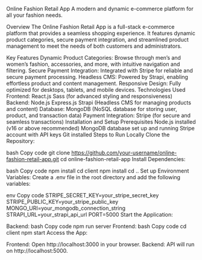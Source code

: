 Online Fashion Retail App
A modern and dynamic e-commerce platform for all your fashion needs.

Overview
The Online Fashion Retail App is a full-stack e-commerce platform that provides a seamless shopping experience. It features dynamic product categories, secure payment integration, and streamlined product management to meet the needs of both customers and administrators.

Key Features
Dynamic Product Categories: Browse through men’s and women’s fashion, accessories, and more, with intuitive navigation and filtering.
Secure Payment Integration: Integrated with Stripe for reliable and secure payment processing.
Headless CMS: Powered by Strapi, enabling effortless product and content management.
Responsive Design: Fully optimized for desktops, tablets, and mobile devices.
Technologies Used
Frontend:
React.js
Sass (for advanced styling and responsiveness)
Backend:
Node.js
Express.js
Strapi (Headless CMS for managing products and content)
Database:
MongoDB (NoSQL database for storing user, product, and transaction data)
Payment Integration:
Stripe (for secure and seamless transactions)
Installation and Setup
Prerequisites
Node.js installed (v16 or above recommended)
MongoDB database set up and running
Stripe account with API keys
Git installed
Steps to Run Locally
Clone the Repository:

bash
Copy code
git clone https://github.com/your-username/online-fashion-retail-app.git
cd online-fashion-retail-app
Install Dependencies:

bash
Copy code
npm install
cd client
npm install
cd ..
Set up Environment Variables:
Create a .env file in the root directory and add the following variables:

env
Copy code
STRIPE_SECRET_KEY=your_stripe_secret_key
STRIPE_PUBLIC_KEY=your_stripe_public_key
MONGO_URI=your_mongodb_connection_string
STRAPI_URL=your_strapi_api_url
PORT=5000
Start the Application:

Backend:
bash
Copy code
npm run server
Frontend:
bash
Copy code
cd client
npm start
Access the App:

Frontend: Open http://localhost:3000 in your browser.
Backend: API will run on http://localhost:5000.
